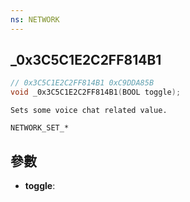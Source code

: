 ```yaml
---
ns: NETWORK
---
```

## _0x3C5C1E2C2FF814B1

```c
// 0x3C5C1E2C2FF814B1 0xC9DDA85B
void _0x3C5C1E2C2FF814B1(BOOL toggle);
```

```
Sets some voice chat related value.

NETWORK_SET_*
```

## 參數
* **toggle**: 

